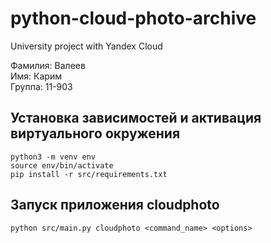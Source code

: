 # python-cloud-photo-archive
University project with Yandex Cloud

Фамилия: Валеев   
Имя: Карим  
Группа: 11-903  

## Установка зависимостей и активация виртуального окружения
```
python3 -m venv env
source env/bin/activate
pip install -r src/requirements.txt
```

## Запуск приложения cloudphoto
`python src/main.py cloudphoto <command_name> <options>`

